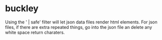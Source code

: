 # buckley
Using the ' | safe' filter will let json data files render html elements.
For json files, if there are extra repeated things, go into the json file an delete any white space return charaters.